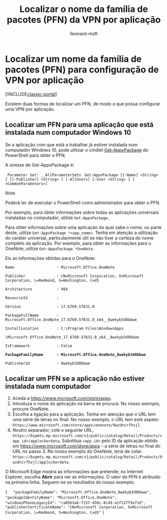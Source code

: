 ﻿---
title: "Localizar o nome da família de pacotes (PFN) da VPN por aplicação"
description: "Localize um PFN para que possa configurar uma VPN por aplicação."
keywords: 
author: lleonard-msft
ms.author: alleonar
manager: angrobe
ms.date: 10/25/2016
ms.topic: article
ms.prod: 
ms.service: microsoft-intune
ms.technology: 
ms.assetid: 74643d1d-4fd9-4cff-ac79-1a42281d2f76
ms.reviewer: tycast
ms.suite: ems
ms.custom: intune-classic
ms.openlocfilehash: 13ae30e3e1a9ec260b540a767899f6db6e1ae692
ms.sourcegitcommit: 769db6599d5eb0e2cca537d0f60a5df9c9f05079
ms.translationtype: HT
ms.contentlocale: pt-PT
ms.lasthandoff: 09/15/2017
---
# <a name="find-a-package-family-name-pfn-for-per-app-vpn-configuration"></a>Localizar um nome da família de pacotes (PFN) para configuração de VPN por aplicação

[!INCLUDE[classic-portal](../includes/classic-portal.md)]

Existem duas formas de localizar um PFN, de modo a que possa configurar uma VPN por aplicação.

## <a name="find-a-pfn-for-an-app-thats-installed-on-a-windows-10-computer"></a>Localizar um PFN para uma aplicação que está instalada num computador Windows 10

Se a aplicação com que está a trabalhar já estiver instalada num computador Windows 10, pode utilizar o cmdlet [Get-AppxPackage](https://technet.microsoft.com/library/hh856044.aspx) do PowerShell para obter o PFN.

A sintaxe de Get-AppxPackage é:

` Parameter Set: __AllParameterSets`
` Get-AppxPackage [[-Name] <String> ] [[-Publisher] <String> ] [-AllUsers] [-User <String> ] [ <CommonParameters>]`

> [!NOTE]
Poderá ter de executar o PowerShell como administrador para obter o PFN.

Por exemplo, para obter informações sobre todas as aplicações universais instaladas no computador, utilize `Get-AppxPackage`.

Para obter informações sobre uma aplicação da qual sabe o nome, ou parte deste, utilize `Get-AppxPackage *<app_name>`. Tenha em atenção a utilização do caráter universal, particularmente útil se não tiver a certeza do nome completo da aplicação. Por exemplo, para obter as informações para o OneNote, utilize `Get-AppxPackage *OneNote`.


Eis as informações obtidas para o OneNote:

`Name                   : Microsoft.Office.OneNote`

`Publisher              : CN=Microsoft Corporation, O=Microsoft Corporation, L=Redmond, S=Washington, C=US`

`Architecture           : X64`

`ResourceId             :`

`Version                : 17.6769.57631.0`

`PackageFullName        : Microsoft.Office.OneNote_17.6769.57631.0_x64__8wekyb3d8bbwe`

`InstallLocation        : C:\Program Files\WindowsApps`

`\Microsoft.Office.OneNote_17.6769.57631.0_x64__8wekyb3d8bbwe`

`IsFramework            : False`

**`PackageFamilyName      : Microsoft.Office.OneNote_8wekyb3d8bbwe`**

`PublisherId            : 8wekyb3d8bbwe`



## <a name="find-a-pfn-if-the-app-is-not-installed-on-a-computer"></a>Localizar um PFN se a aplicação não estiver instalada num computador

1.  Aceda a https://www.microsoft.com/store/apps.
2.  Introduza o nome da aplicação na barra de procura. No nosso exemplo, procure OneNote.
3.  Escolha a ligação para a aplicação. Tenha em atenção que o URL tem uma série de letras no final. No nosso exemplo, o URL tem este aspeto: `https://www.microsoft.com/store/apps/onenote/9wzdncrfhvjl`.
4.  Noutro separador, cole o seguinte URL, `https://bspmts.mp.microsoft.com/v1/public/catalog/Retail/Products/<app id>/applockerdata`. Substitua `<app id>` pelo ID da aplicação obtido em https://www.microsoft.com/store/apps – a série de letras no final do URL no passo 3. No nosso exemplo do OneNote, teria de colar: `https://bspmts.mp.microsoft.com/v1/public/catalog/Retail/Products/9wzdncrfhvjl/applockerdata`.

O Microsoft Edge mostra as informações que pretende; no Internet Explorer, escolha **Abrir** para ver as informações. O valor de PFN é atribuído na primeira linha. Seguem-se os resultados do nosso exemplo:


`{`
`  "packageFamilyName": "Microsoft.Office.OneNote_8wekyb3d8bbwe",`
`  "packageIdentityName": "Microsoft.Office.OneNote",`
`  "windowsPhoneLegacyId": "ca05b3ab-f157-450c-8c49-a1f127f5e71d",`
`  "publisherCertificateName": "CN=Microsoft Corporation, O=Microsoft Corporation, L=Redmond, S=Washington, C=US"`
`}`
